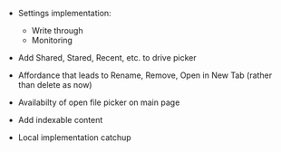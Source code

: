 

- Settings implementation:
    - Write through
    - Monitoring

- Add Shared, Stared, Recent, etc. to drive picker

- Affordance that leads to Rename, Remove, Open in New Tab  (rather than delete as now)

- Availabilty of open file picker on main page

- Add indexable content

- Local implementation catchup